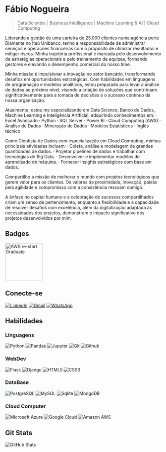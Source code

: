 
# Fábio Nogueira
> Data Scientist | Business Intelligence | Machine Learning & AI | Cloud Computing

Liderando a gestão de uma carteira de 25.000 clientes numa agência porte Diamante no Itaú Unibanco, tenho a responsabilidade de administrar serviços e operações financeiras com o propósito de otimizar resultados e mitigar riscos. Minha trajetória profissional é marcada pelo desenvolvimento de estratégias operacionais e pelo treinamento de equipes, formando gestores e elevando o desempenho comercial do nosso time.

Minha missão é impulsionar a inovação no setor bancário, transformando desafios em oportunidades estratégicas. Com habilidades em linguagens de programação e modelos analíticos, estou preparado para levar a análise de dados ao próximo nível, visando a criação de soluções que contribuam significativamente para a tomada de decisões e o sucesso contínuo da nossa organização.

Atualmente, estou me especializando em Data Science, Banco de Dados, Machine Learning e Inteligência Artificial, adquirindo conhecimentos em:
 · Excel Avançado
 · Python
 · SQL Server
 · Power BI
 · Cloud Computing (AWS)
 · Análise de Dados
 · Mineração de Dados
 · Modelos Estatísticos
 · Inglês técnico

Como Cientista de Dados com especialização em Cloud Computing, minhas principais atividades incluem:
 · Coleta, análise e modelagem de grandes quantidades de dados.
 · Projetar pipelines de dados e trabalhar com tecnologias de Big Data.
 · Desenvolver e implementar modelos de aprendizado de máquina.
 · Fornecer insights estratégicos com base em dados.

Compartilho a missão de melhorar o mundo com projetos tecnológicos que gerem valor para os clientes. Os valores de proximidade, inovação, paixão pela agilidade e compromisso com a consistência ressoam comigo. 

A ênfase no capital humano e a celebração de sucessos compartilhados criam um senso de pertencimento, enquanto a flexibilidade e a capacidade de resolver desafios com excelência, além da digitalização adaptada às necessidades dos projetos, demonstram o impacto significativo dos projetos desenvolvidos por mim.

## Badges
<div style="display: inline_block">
          <img align="center" alt="AWS re-start Graduate" height="120" width="120" src="https://github.com/faanogueira/img/blob/main/aws-re-start-graduate.png">  
     
</div>

## Conecte-se
[![LinkedIn](https://img.shields.io/badge/LinkedIn-1B1C1E?style=for-the-badge&logo=linkedin&logoColor=0077B5&border_color=fcf901)](https://www.linkedin.com/in/faanogueira/)
[![Gmail](https://img.shields.io/badge/Gmail-1B1C1E?style=for-the-badge&logo=gmail&logoColor=C71610)](mailto:faanogueira@gmail.com)
[![WhatsApp](https://img.shields.io/badge/WhatsApp-1B1C1E?style=for-the-badge&logo=whatsapp&logoColor=green)](https://api.whatsapp.com/send?phone=5571983937557)

## Habilidades
### Linguagens
![Python](https://img.shields.io/badge/python-1B1C1E?style=for-the-badge&logo=python&logoColor=0E76A8)
![Pandas](https://img.shields.io/badge/Pandas-1B1C1E?style=for-the-badge&logo=pandas&logoColor=green)
![Jupyter](https://img.shields.io/badge/Jupyter-1B1C1E?style=for-the-badge&logo=jupyter&logoColor=dark-orange)
![Git](https://img.shields.io/badge/git-1B1C1E?style=for-the-badge&logo=git&logoColor=ORANGE)
![Github](https://img.shields.io/badge/github-1B1C1E?style=for-the-badge&logo=github&logoColor=EEE)

### WebDev
![Flask](https://img.shields.io/badge/Flask-1B1C1E?style=for-the-badge&logo=flask&logoColor=white)
![Django](https://img.shields.io/badge/Django-1B1C1E?style=for-the-badge&logo=django&logoColor=white)
![HTML5](https://img.shields.io/badge/HTML5-1B1C1E?style=for-the-badge&logo=html5&logoColor=red)
![CSS3](https://img.shields.io/badge/CSS3-1B1C1E?style=for-the-badge&logo=css3&logoColor=blue)

### DataBase
![PostgreSQL](https://img.shields.io/badge/PostgreSQL-1B1C1E?style=for-the-badge&logo=postgresql&logoColor=4285F4)
![MySQL](https://img.shields.io/badge/MySQL-1B1C1E?style=for-the-badge&logo=mysql&logoColor=white)
![Sqlite](https://img.shields.io/badge/Sqlite-1B1C1E?style=for-the-badge&logo=Sqlite&logoColor=0E76A8)
![MongoDB](https://img.shields.io/badge/MongoDB-1B1C1E?style=for-the-badge&logo=mongodb&logoColor=4EA94B)

### Cloud Computer
![Microsoft Azure](https://img.shields.io/badge/Microsoft_Azure-1B1C1E?style=for-the-badge&logo=microsoft-azure&logoColor=4285F4)
![Google Cloud](https://img.shields.io/badge/Google_Cloud-1B1C1E?style=for-the-badge&logo=google-cloud&logoColor=4285F4)
![Amazon AWS](https://img.shields.io/badge/Amazon_AWS-1B1C1E?style=for-the-badge&logo=amazonaws&logoColor=FF9900)

## Git Stats
![GitHub Stats](https://github-readme-stats.vercel.app/api?username=fabaonogueira&theme=transparent&bg_color=1B1C1E&show_icons=true&icon_color=30A3DC&title_color=E94D5F&text_color=FFF&hide_rank=True)
